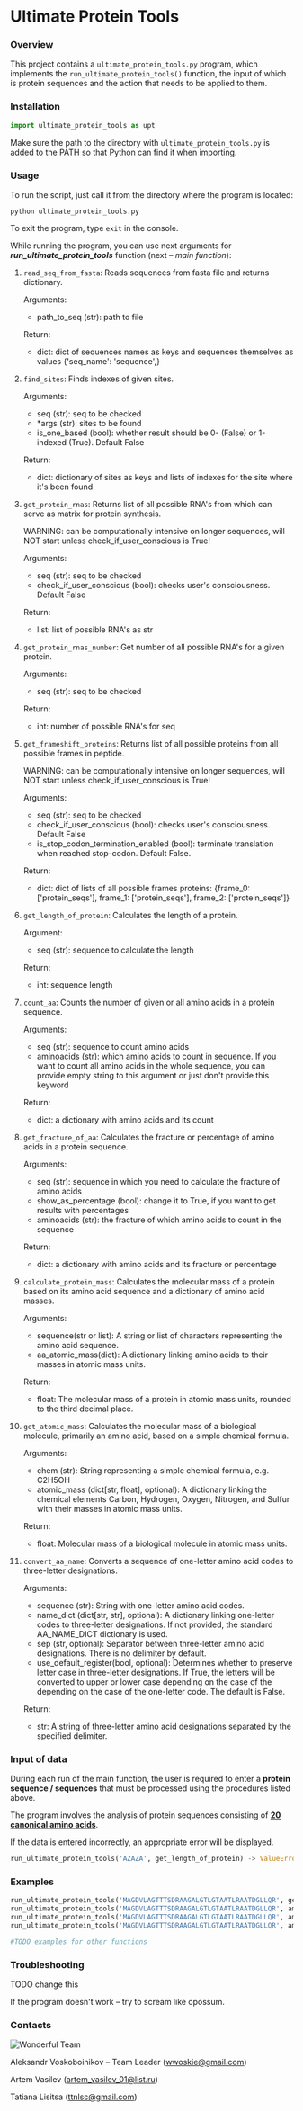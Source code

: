 # Ultimate Protein Tools

### Overview

This project contains a `ultimate_protein_tools.py` program, which implements the `run_ultimate_protein_tools()` function, the input of which is protein sequences and the action that needs to be applied to them. 

### Installation

```python
import ultimate_protein_tools as upt
```

Make sure the path to the directory with `ultimate_protein_tools.py` is added to the PATH so that Python can find it when importing.

### Usage

To run the script, just call it from the directory where the program is located:

```
python ultimate_protein_tools.py
```

To exit the program, type `exit` in the console.

While running the program, you can use next arguments for ***run_ultimate_protein_tools*** function (next – *main function*):

1. `read_seq_from_fasta`: Reads sequences from fasta file and returns dictionary.
    
    Arguments:
    - path_to_seq (str): path to file

    Return:
    - dict: dict of sequences names as keys and sequences themselves as values {'seq_name': 'sequence',}

2. `find_sites`: Finds indexes of given sites.

    Arguments:
    - seq (str): seq to be checked
    - *args (str): sites to be found
    - is_one_based (bool): whether result should be 0- (False) or 1-indexed (True). Default False

    Return:
    - dict: dictionary of sites as keys and lists of indexes for the site where it's been found

3. `get_protein_rnas`: Returns list of all possible RNA's from which can serve as matrix for protein synthesis.

    WARNING: can be computationally intensive on longer sequences, will NOT start unless check_if_user_conscious is True!

    Arguments:
    - seq (str): seq to be checked
    - check_if_user_conscious (bool): checks user's consciousness. Default False

    Return:
    - list: list of possible RNA's as str

4. `get_protein_rnas_number`: Get number of all possible RNA's for a given protein.

    Arguments:
    - seq (str): seq to be checked

    Return:
    - int: number of possible RNA's for seq

5. `get_frameshift_proteins`: Returns list of all possible proteins from all possible frames in peptide.

    WARNING: can be computationally intensive on longer sequences, will NOT start unless check_if_user_conscious is True!
    
    Arguments:
    - seq (str): seq to be checked
    - check_if_user_conscious (bool): checks user's consciousness. Default False
    - is_stop_codon_termination_enabled (bool): terminate translation when reached stop-codon. Default False.

    Return:
    - dict: dict of lists of all possible frames proteins:
    {frame_0: ['protein_seqs'], frame_1: ['protein_seqs'], frame_2: ['protein_seqs']}

6. `get_length_of_protein`: Calculates the length of a protein.

   Argument:
   - seq (str): sequence to calculate the length

   Return:
   - int: sequence length

7. `count_aa`: Counts the number of given or all amino acids in a protein sequence.

   Arguments:
   - seq (str): sequence to count amino acids
   - aminoacids (str): which amino acids to count in sequence. If you want to count all amino acids in the whole sequence, you can provide empty string to this argument or just don't provide this keyword

   Return:
   - dict: a dictionary with amino acids and its count

8. `get_fracture_of_aa`: Calculates the fracture or percentage of amino acids in a protein sequence.

    Arguments:
    - seq (str): sequence in which you need to calculate the fracture of amino acids
    - show_as_percentage (bool): change it to True, if you want to get results with percentages
    - aminoacids (str): the fracture of which amino acids to count in the sequence

    Return:
    - dict: a dictionary with amino acids and its fracture or percentage

9. `calculate_protein_mass`: Calculates the molecular mass of a protein based on its amino acid sequence and a dictionary of amino acid masses.

    Arguments:
    - sequence(str or list): A string or list of characters representing the amino acid sequence.
    - aa_atomic_mass(dict): A dictionary linking amino acids to their masses in atomic mass units.
    
    Return:
    - float: The molecular mass of a protein in atomic mass units, rounded to the third decimal place.

10. `get_atomic_mass`: Calculates the molecular mass of a biological molecule, primarily an amino acid, based on a simple chemical formula.

    Arguments:
    - chem (str): String representing a simple chemical formula, e.g. C2H5OH
    - atomic_mass (dict[str, float], optional): A dictionary linking the chemical elements Carbon, Hydrogen, Oxygen,
    Nitrogen, and Sulfur with their masses in atomic mass units.

    Return:
    - float: Molecular mass of a biological molecule in atomic mass units.

11. `convert_aa_name`: Converts a sequence of one-letter amino acid codes to three-letter designations.

    Arguments:
    - sequence (str): String with one-letter amino acid codes.
    - name_dict (dict[str, str], optional): A dictionary linking one-letter codes to three-letter designations.
    If not provided, the standard AA_NAME_DICT dictionary is used.
    - sep (str, optional): Separator between three-letter amino acid designations. There is no delimiter by default.
    - use_default_register(bool, optional): Determines whether to preserve letter case in three-letter designations.
    If True, the letters will be converted to upper or lower case depending on the case of the depending
    on the case of the one-letter code. The default is False.

    Return:
    - str: A string of three-letter amino acid designations separated by the specified delimiter.

### Input of data

During each run of the main function, the user is required to enter a **protein sequence / sequences** that must be processed using the procedures listed above.

The program involves the analysis of protein sequences consisting of <u>**20 canonical amino acids**</u>.

If the data is entered incorrectly, an appropriate error will be displayed.

```python
run_ultimate_protein_tools('AZAZA', get_length_of_protein) -> ValueError #TODO add error message
```

### Examples

```python
run_ultimate_protein_tools('MAGDVLAGTTTSDRAAGALGTLGTAATLRAATDGLLQR', get_length_of_protein) -> 38
run_ultimate_protein_tools('MAGDVLAGTTTSDRAAGALGTLGTAATLRAATDGLLQR', aminoacids='AT', count_aa) -> {'A': 9, 'T': 7}
run_ultimate_protein_tools('MAGDVLAGTTTSDRAAGALGTLGTAATLRAATDGLLQR', aminoacids='L', get_fracture_of_aa) -> {'L': 0.1579}
run_ultimate_protein_tools('MAGDVLAGTTTSDRAAGALGTLGTAATLRAATDGLLQR', aminoacids='DRG', get_fracture_of_aa, show_as_percentage=True) -> {'D': 7.89, 'R': 7.89, 'G': 15.79}

#TODO examples for other functions
```

### Troubleshooting

TODO change this

If the program doesn't work – try to scream like opossum.

### Contacts
![Wonderful Team](https://github.com/ArtemVaska/HW4_Functions2/blob/HW4_Vasilev/HW4_Voskoboinikov/Wonderful_team.jpg)

Aleksandr Voskoboinikov – Team Leader (wwoskie@gmail.com)

Artem Vasilev (artem_vasilev_01@list.ru)

Tatiana Lisitsa (ttnlsc@gmail.com)
